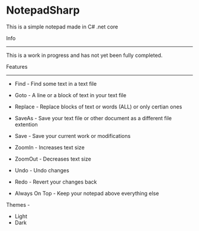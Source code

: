 # NotepadSharp

This is a simple notepad made in C# .net core

Info
________________________________
This is a work in progress and has not yet been fully completed. 


Features
________________________________
* Find - Find some text in a text file
* Goto - A line or a block of text in your text file
* Replace - Replace blocks of text or words (ALL) or only certian ones

* SaveAs - Save your text file or other document as a different file extention
* Save - Save your current work or modifications

* ZoomIn - Increases text size
* ZoomOut - Decreases text size

* Undo - Undo changes
* Redo - Revert your changes back

* Always On Top - Keep your notepad above everything else

Themes -
* Light
* Dark
